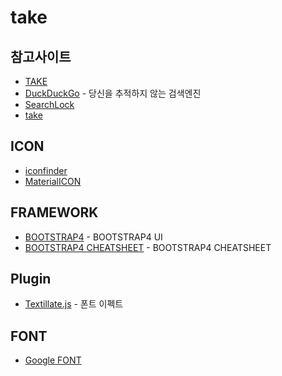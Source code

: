 # take



## 참고사이트
* [TAKE](https://evashork.github.io/take/)
* [DuckDuckGo](https://duckduckgo.com/) - 당신을 추적하지 않는 검색엔진
* [SearchLock](https://www.searchlock.com/) 
* [take](https://www.pinterest.co.kr/evashork/take/)


## ICON
* [iconfinder](https://www.iconfinder.com/icons/211752/glasses_icon#size=256)
* [MaterialICON](https://material.io/icons/)

## FRAMEWORK

* [BOOTSTRAP4](https://v4-alpha.getbootstrap.com/) - BOOTSTRAP4 UI
* [BOOTSTRAP4 CHEATSHEET](https://hackerthemes.com/bootstrap-cheatsheet/) - BOOTSTRAP4 CHEATSHEET

## Plugin
* [Textillate.js](http://textillate.js.org/) - 폰트 이펙트

## FONT
* [Google FONT](https://www.reliablepsd.com/ultimate-google-font-pairings/)